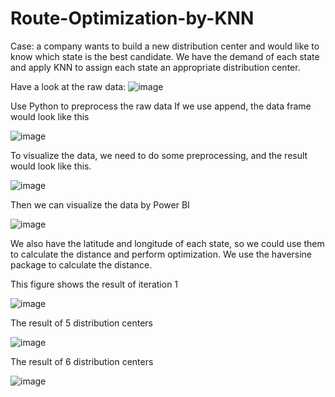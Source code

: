 # Route-Optimization-by-KNN
Case: a company wants to build a new distribution center and would like to know which state is the best candidate.
We have the demand of each state and apply KNN to assign each state an appropriate distribution center.

Have a look at the raw data:
![image](https://user-images.githubusercontent.com/58899897/194108411-759fbb19-d00c-4d3f-a734-7ed6a6c52f88.png)

Use Python to preprocess the raw data
If we use append, the data frame would look like this 

![image](https://user-images.githubusercontent.com/58899897/194109457-888b42aa-f5c6-491d-9af6-d1900e604556.png)

To visualize the data, we need to do some preprocessing, and the result would look like this.

![image](https://user-images.githubusercontent.com/58899897/194109650-cd057ef4-650d-43d8-bef4-d024d24712cf.png)

Then we can visualize the data by Power BI

![image](https://user-images.githubusercontent.com/58899897/194108700-b096d0b6-a699-422a-abc3-2e8b3294686f.png)


We also have the latitude and longitude of each state, so we could use them to calculate the distance and perform optimization.
We use the haversine package to calculate the distance.

This figure shows the result of iteration 1

![image](https://user-images.githubusercontent.com/58899897/194111036-8693a322-a2a8-4cd2-bb1f-721ab0fbdb63.png)

The result of 5 distribution centers

![image](https://user-images.githubusercontent.com/58899897/194111312-1343bcfa-6b57-43b6-9aa4-73dfbd5c28c5.png)

The result of 6 distribution centers

![image](https://user-images.githubusercontent.com/58899897/194111244-4159b9ba-326d-4752-881e-f3d75464a5dd.png)






